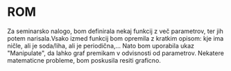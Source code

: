 # ROM
Za seminarsko nalogo, bom definirala nekaj funkcij z več parametrov, ter jih potem narisala.Vsako izmed funkcij bom opremila z kratkim opisom: kje ima ničle, ali je soda/liha, ali je periodična,... Nato bom uporabila ukaz "Manipulate", da lahko graf premikam v odvisnosti od parametrov.
Nekatere matematicne probleme, bom poskusila resiti graficno. 
